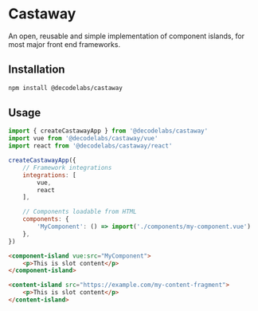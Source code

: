 # Castaway

An open, reusable and simple implementation of component islands, for most major front end frameworks.

## Installation

```bash
npm install @decodelabs/castaway
```

## Usage

```javascript
import { createCastawayApp } from '@decodelabs/castaway'
import vue from '@decodelabs/castaway/vue'
import react from '@decodelabs/castaway/react'

createCastawayApp({
    // Framework integrations
    integrations: [
        vue,
        react
    ],

    // Components loadable from HTML
    components: {
        'MyComponent': () => import('./components/my-component.vue')
    },
})
```

```html
<component-island vue:src="MyComponent">
    <p>This is slot content</p>
</component-island>

<content-island src="https://example.com/my-content-fragment">
    <p>This is slot content</p>
</content-island>
```
